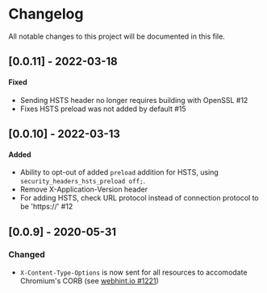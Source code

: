 # Changelog
All notable changes to this project will be documented in this file.

## [0.0.11] - 2022-03-18
#### Fixed
* Sending HSTS header no longer requires building with OpenSSL #12
* Fixes HSTS preload was not added by default #15

## [0.0.10] - 2022-03-13
#### Added
* Ability to opt-out of added `preload` addition for HSTS, using `security_headers_hsts_preload off;`.
* Remove X-Application-Version header
* For adding HSTS, check URL protocol instead of connection protocol to be 'https://' #12

## [0.0.9] - 2020-05-31
### Changed
* `X-Content-Type-Options` is now sent for all resources to accomodate Chromium's CORB 
(see [webhint.io #1221](https://github.com/webhintio/hint/issues/1221)) 

